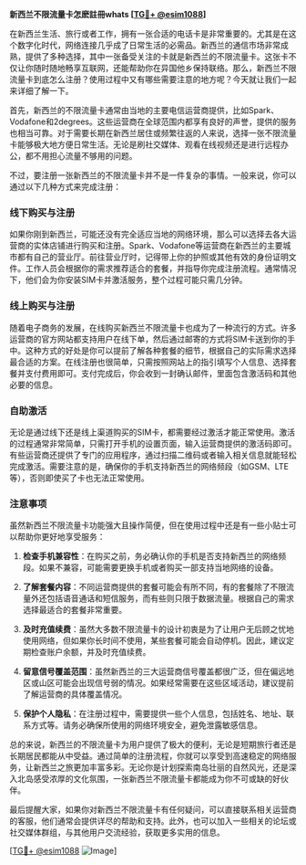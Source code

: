 **新西兰不限流量卡怎麽註冊whats [[TG💪+ @esim1088](https://t.me/s/esim1088)]**

在新西兰生活、旅行或者工作，拥有一张合适的电话卡是非常重要的。尤其是在这个数字化时代，网络连接几乎成了日常生活的必需品。新西兰的通信市场非常成熟，提供了多种选择，其中一张备受关注的卡就是新西兰的不限流量卡。这张卡不仅让你随时随地畅享互联网，还能帮助你在异国他乡保持联络。那么，新西兰不限流量卡到底怎么注册？使用过程中又有哪些需要注意的地方呢？今天就让我们一起来详细了解一下。

首先，新西兰的不限流量卡通常由当地的主要电信运营商提供，比如Spark、Vodafone和2degrees。这些运营商在全球范围内都享有良好的声誉，提供的服务也相当可靠。对于需要长期在新西兰居住或频繁往返的人来说，选择一张不限流量卡能够极大地方便日常生活。无论是刷社交媒体、观看在线视频还是进行远程办公，都不用担心流量不够用的问题。

不过，要注册一张新西兰的不限流量卡并不是一件复杂的事情。一般来说，你可以通过以下几种方式来完成注册：

### **线下购买与注册**
如果你刚到新西兰，可能还没有完全适应当地的网络环境，那么可以选择去各大运营商的实体店铺进行购买和注册。Spark、Vodafone等运营商在新西兰的主要城市都有自己的营业厅。前往营业厅时，记得带上你的护照或其他有效的身份证明文件。工作人员会根据你的需求推荐适合的套餐，并指导你完成注册流程。通常情况下，他们会为你安装SIM卡并激活服务，整个过程可能只需几分钟。

### **线上购买与注册**
随着电子商务的发展，在线购买新西兰不限流量卡也成为了一种流行的方式。许多运营商的官方网站都支持用户在线下单，然后通过邮寄的方式将SIM卡送到你的手中。这种方式的好处是你可以提前了解各种套餐的细节，根据自己的实际需求选择最合适的方案。在线注册也很简单，只需按照网站上的指引填写个人信息、选择套餐并支付费用即可。支付完成后，你会收到一封确认邮件，里面包含激活码和其他必要的信息。

### **自助激活**
无论是通过线下还是线上渠道购买的SIM卡，都需要经过激活才能正常使用。激活的过程通常非常简单，只需打开手机的设置页面，输入运营商提供的激活码即可。有些运营商还提供了专门的应用程序，通过扫描二维码或者输入相关信息就能轻松完成激活。需要注意的是，确保你的手机支持新西兰的网络频段（如GSM、LTE等），否则即使买了卡也无法正常使用。

### **注意事项**
虽然新西兰不限流量卡功能强大且操作简便，但在使用过程中还是有一些小贴士可以帮助你更好地享受服务：

1. **检查手机兼容性**：在购买之前，务必确认你的手机是否支持新西兰的网络频段。如果不兼容，可能需要更换手机或者购买一部支持当地网络的设备。
   
2. **了解套餐内容**：不同运营商提供的套餐可能会有所不同，有的套餐除了不限流量外还包括语音通话和短信服务，而有些则只限于数据流量。根据自己的需求选择最适合的套餐非常重要。

3. **及时充值续费**：虽然大多数不限流量卡的设计初衷是为了让用户无后顾之忧地使用网络，但如果你长时间不使用，某些套餐可能会自动停机。因此，建议定期检查账户余额，并及时充值续费。

4. **留意信号覆盖范围**：虽然新西兰的三大运营商信号覆盖都很广泛，但在偏远地区或山区可能会出现信号弱的情况。如果经常需要在这些区域活动，建议提前了解运营商的具体覆盖情况。

5. **保护个人隐私**：在注册过程中，需要提供一些个人信息，包括姓名、地址、联系方式等。请务必确保所使用的网络环境安全，避免泄露敏感信息。

总的来说，新西兰的不限流量卡为用户提供了极大的便利，无论是短期旅行者还是长期居民都能从中受益。通过简单的注册流程，你就可以享受到高速稳定的网络服务，让新西兰之旅更加丰富多彩。无论你是计划探索南岛壮丽的自然风光，还是深入北岛感受浓厚的文化氛围，一张新西兰不限流量卡都能成为你不可或缺的好伙伴。

最后提醒大家，如果你对新西兰不限流量卡有任何疑问，可以直接联系相关运营商的客服，他们通常会提供详尽的帮助和支持。此外，也可以加入一些相关的论坛或社交媒体群组，与其他用户交流经验，获取更多实用的信息。

[[TG💪+ @esim1088](https://t.me/s/esim1088) ![Image](https://i.postimg.cc/4NQfJmqS/Snipaste-2025-05-13-00-14-12.png)]